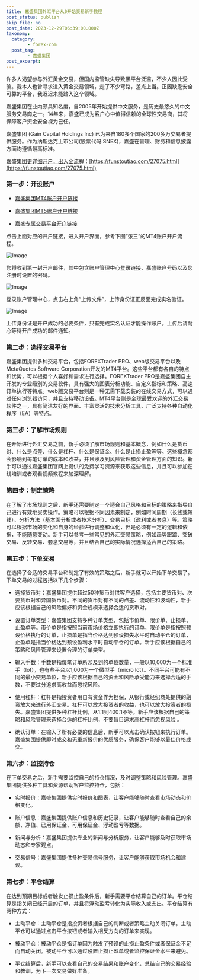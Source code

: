 ```yaml
---
title: 嘉盛集团外汇平台从0开始交易新手教程
post_status: publish
skip_file: no
post_date: 2023-12-29T06:39:00.000Z
taxonomy:
  category:
        - forex-com
  post_tag:
        - 嘉盛集团
post_excerpt: 
---
```

许多人渴望参与外汇黄金交易，但国内监管缺失导致黑平台泛滥，不少人因此受骗。我本人也曾寻求进入黄金交易领域，走了不少弯路，差点上当。正因缺乏安全可靠的平台，我迟迟未能踏入这个领域。

嘉盛集团在业内颇具知名度，自2005年开始提供中文服务，是历史最悠久的中文服务交易商之一。14年来，嘉盛已成为客户心中值得信赖的全球性交易商，其将保障客户资金安全视为己任。

嘉盛集团 (Gain Capital Holdings Inc) 已为来自180多个国家的200多万交易者提供服务。作为纳斯达克上市公司(股票代码:SNEX)，嘉盛在管理、财务和信息披露方面均遵循最高标准。

[嘉盛集团更详细开户，出入金流程](https://funstoutiao.com/27075.html)：[https://funstoutiao.com/27075.html](https://funstoutiao.com/27075.html)

### 第一步：开设账户

* [嘉盛集团MT4账户开户链接](https://s.ssgg.net/jsmt4)

* [嘉盛集团MT5账户开户链接](https://s.ssgg.net/jsmt5)

* [嘉盛专属交易平台开户链接](https://s.ssgg.net/js)

点击上面对应的开户链接，进入开户界面，参考下图“张三”的MT4账户开户流程。

![Image](https://prod-files-secure.s3.us-west-2.amazonaws.com/39ed1227-6d7d-4570-be36-9ccd4a2c4241/7a167aea-686b-400d-af59-4e18eb607a40/640.png?X-Amz-Algorithm=AWS4-HMAC-SHA256&X-Amz-Content-Sha256=UNSIGNED-PAYLOAD&X-Amz-Credential=ASIAZI2LB466QT4XG4KQ%2F20250830%2Fus-west-2%2Fs3%2Faws4_request&X-Amz-Date=20250830T101312Z&X-Amz-Expires=3600&X-Amz-Security-Token=IQoJb3JpZ2luX2VjEHoaCXVzLXdlc3QtMiJHMEUCIHPHGi06ZER53LmVWwTPg%2F%2FRKb%2F7mww0%2FCi0ThBo2GE7AiEA7jmAJIyJHUQyiWL1L0UxppxsnQx%2Bp3AcURYbEr0XhZUqiAQI0%2F%2F%2F%2F%2F%2F%2F%2F%2F%2F%2FARAAGgw2Mzc0MjMxODM4MDUiDAGSzgkWeZQ1Jlm9PCrcA3ijnVyJGOtMPNaEf9ArXYJKQP9x9sgCz47CY8KIEsKs8B5ViH5ooyonT%2FoRkt4oHcShsOvNKssUw4GJypFwBL8e34%2FCzes7AcG6O%2BmabV1XAjNoQwtAbAxDj9vOl2ICrYkmEu%2Fu38tjHwzFiKlqvn8%2FA7B1bbfRu3obUISkvYdjuQdecnr4I8D9sQRY3FCp5YqFDIYg5dyXEPCKRkEcEMsGrzMXYk7Zt%2F6KkkS1w6nD0LPE%2F513RVzx2qgzN2uZrTShq4Zvm1%2FrZKBqYdMHYqde8vHi5SZI7Jknhsj5LvOcqqCFKy9aT2ZYpxV15YLviby2ZbWKhSjtcuM5veybHMaK6mUJzrtHZfWP2RlU3uKDPxtJpkkfmD%2Bgfw7ifiaSeLKIp%2FXpja8NTz3xWNnSCmxzQruPq7jBK8jnBVrjyRjAjP4%2BFJEzYLgYXnPpaY%2F7OuzQARYs38y3Qr5winlBWkT%2FEFTK5OIspfFMHQVn9YZ4cbldb%2FPUWlRCOzVk5oecgTaMZB2hUl%2FOdXNrDFGS32aOFO6h1WpAZk1piYjWcOQ5S5crj2cMBuX3wHDA6tUOl7Jmjpj%2Be1GwHtKrIsp4TDklhFLjV3UodCbvKQa4X8CMrY7AQEb3bftK4g0LMKuYy8UGOqUBShegdP8h4ySDEhxc%2FzmTdTSKEM3mqkU7cMMo0xnp%2FpIcidtYuWmZBsQDE862nhf09M2HoEyFvj6oGzeJXOkT%2FPGUk73iTZjCz4rj%2BpTz1M98kg28rcy9fp3MwXZSF5ogXot0%2BNvIZ4qkA%2BxGRzd3vtna4K8yCZptkR5%2BZsdU6nHJQwcdLWAYGKQR3ahffZxC%2BEdfkgg9HZGJvghsdIHr8qqTEDiJ&X-Amz-Signature=00ad805dba0c583149e1a29745818faf80b9c60e4ea54e25e6d9702045c8569b&X-Amz-SignedHeaders=host&x-amz-checksum-mode=ENABLED&x-id=GetObject)

您将收到第一封开户邮件，其中包含账户管理中心登录链接、嘉盛账户号码以及您注册时设置的密码。

![Image](https://prod-files-secure.s3.us-west-2.amazonaws.com/39ed1227-6d7d-4570-be36-9ccd4a2c4241/eaa1c6b3-2877-4284-a0e1-530e222c27fb/image.png?X-Amz-Algorithm=AWS4-HMAC-SHA256&X-Amz-Content-Sha256=UNSIGNED-PAYLOAD&X-Amz-Credential=ASIAZI2LB466QT4XG4KQ%2F20250830%2Fus-west-2%2Fs3%2Faws4_request&X-Amz-Date=20250830T101312Z&X-Amz-Expires=3600&X-Amz-Security-Token=IQoJb3JpZ2luX2VjEHoaCXVzLXdlc3QtMiJHMEUCIHPHGi06ZER53LmVWwTPg%2F%2FRKb%2F7mww0%2FCi0ThBo2GE7AiEA7jmAJIyJHUQyiWL1L0UxppxsnQx%2Bp3AcURYbEr0XhZUqiAQI0%2F%2F%2F%2F%2F%2F%2F%2F%2F%2F%2FARAAGgw2Mzc0MjMxODM4MDUiDAGSzgkWeZQ1Jlm9PCrcA3ijnVyJGOtMPNaEf9ArXYJKQP9x9sgCz47CY8KIEsKs8B5ViH5ooyonT%2FoRkt4oHcShsOvNKssUw4GJypFwBL8e34%2FCzes7AcG6O%2BmabV1XAjNoQwtAbAxDj9vOl2ICrYkmEu%2Fu38tjHwzFiKlqvn8%2FA7B1bbfRu3obUISkvYdjuQdecnr4I8D9sQRY3FCp5YqFDIYg5dyXEPCKRkEcEMsGrzMXYk7Zt%2F6KkkS1w6nD0LPE%2F513RVzx2qgzN2uZrTShq4Zvm1%2FrZKBqYdMHYqde8vHi5SZI7Jknhsj5LvOcqqCFKy9aT2ZYpxV15YLviby2ZbWKhSjtcuM5veybHMaK6mUJzrtHZfWP2RlU3uKDPxtJpkkfmD%2Bgfw7ifiaSeLKIp%2FXpja8NTz3xWNnSCmxzQruPq7jBK8jnBVrjyRjAjP4%2BFJEzYLgYXnPpaY%2F7OuzQARYs38y3Qr5winlBWkT%2FEFTK5OIspfFMHQVn9YZ4cbldb%2FPUWlRCOzVk5oecgTaMZB2hUl%2FOdXNrDFGS32aOFO6h1WpAZk1piYjWcOQ5S5crj2cMBuX3wHDA6tUOl7Jmjpj%2Be1GwHtKrIsp4TDklhFLjV3UodCbvKQa4X8CMrY7AQEb3bftK4g0LMKuYy8UGOqUBShegdP8h4ySDEhxc%2FzmTdTSKEM3mqkU7cMMo0xnp%2FpIcidtYuWmZBsQDE862nhf09M2HoEyFvj6oGzeJXOkT%2FPGUk73iTZjCz4rj%2BpTz1M98kg28rcy9fp3MwXZSF5ogXot0%2BNvIZ4qkA%2BxGRzd3vtna4K8yCZptkR5%2BZsdU6nHJQwcdLWAYGKQR3ahffZxC%2BEdfkgg9HZGJvghsdIHr8qqTEDiJ&X-Amz-Signature=ec00dd22ac1d141ced4737553ae9a2584c73c5d352e0daa7ef806237410e876b&X-Amz-SignedHeaders=host&x-amz-checksum-mode=ENABLED&x-id=GetObject)

登录账户管理中心，点击右上角“上传文件”，上传身份证正反面完成实名验证。

![Image](https://prod-files-secure.s3.us-west-2.amazonaws.com/39ed1227-6d7d-4570-be36-9ccd4a2c4241/54090639-09fc-46b4-a135-e0289f707147/image.png?X-Amz-Algorithm=AWS4-HMAC-SHA256&X-Amz-Content-Sha256=UNSIGNED-PAYLOAD&X-Amz-Credential=ASIAZI2LB466QT4XG4KQ%2F20250830%2Fus-west-2%2Fs3%2Faws4_request&X-Amz-Date=20250830T101312Z&X-Amz-Expires=3600&X-Amz-Security-Token=IQoJb3JpZ2luX2VjEHoaCXVzLXdlc3QtMiJHMEUCIHPHGi06ZER53LmVWwTPg%2F%2FRKb%2F7mww0%2FCi0ThBo2GE7AiEA7jmAJIyJHUQyiWL1L0UxppxsnQx%2Bp3AcURYbEr0XhZUqiAQI0%2F%2F%2F%2F%2F%2F%2F%2F%2F%2F%2FARAAGgw2Mzc0MjMxODM4MDUiDAGSzgkWeZQ1Jlm9PCrcA3ijnVyJGOtMPNaEf9ArXYJKQP9x9sgCz47CY8KIEsKs8B5ViH5ooyonT%2FoRkt4oHcShsOvNKssUw4GJypFwBL8e34%2FCzes7AcG6O%2BmabV1XAjNoQwtAbAxDj9vOl2ICrYkmEu%2Fu38tjHwzFiKlqvn8%2FA7B1bbfRu3obUISkvYdjuQdecnr4I8D9sQRY3FCp5YqFDIYg5dyXEPCKRkEcEMsGrzMXYk7Zt%2F6KkkS1w6nD0LPE%2F513RVzx2qgzN2uZrTShq4Zvm1%2FrZKBqYdMHYqde8vHi5SZI7Jknhsj5LvOcqqCFKy9aT2ZYpxV15YLviby2ZbWKhSjtcuM5veybHMaK6mUJzrtHZfWP2RlU3uKDPxtJpkkfmD%2Bgfw7ifiaSeLKIp%2FXpja8NTz3xWNnSCmxzQruPq7jBK8jnBVrjyRjAjP4%2BFJEzYLgYXnPpaY%2F7OuzQARYs38y3Qr5winlBWkT%2FEFTK5OIspfFMHQVn9YZ4cbldb%2FPUWlRCOzVk5oecgTaMZB2hUl%2FOdXNrDFGS32aOFO6h1WpAZk1piYjWcOQ5S5crj2cMBuX3wHDA6tUOl7Jmjpj%2Be1GwHtKrIsp4TDklhFLjV3UodCbvKQa4X8CMrY7AQEb3bftK4g0LMKuYy8UGOqUBShegdP8h4ySDEhxc%2FzmTdTSKEM3mqkU7cMMo0xnp%2FpIcidtYuWmZBsQDE862nhf09M2HoEyFvj6oGzeJXOkT%2FPGUk73iTZjCz4rj%2BpTz1M98kg28rcy9fp3MwXZSF5ogXot0%2BNvIZ4qkA%2BxGRzd3vtna4K8yCZptkR5%2BZsdU6nHJQwcdLWAYGKQR3ahffZxC%2BEdfkgg9HZGJvghsdIHr8qqTEDiJ&X-Amz-Signature=114db7b2bdf700324b4568cdc54e7534f07561d170e5cb4b70ffc32d3d5ae77b&X-Amz-SignedHeaders=host&x-amz-checksum-mode=ENABLED&x-id=GetObject)

上传身份证是开户成功的必要条件，只有完成实名认证才能操作账户。上传后请耐心等待开户成功的邮件通知。

### 第二步：选择交易平台

嘉盛集团提供多种交易平台，包括FOREXTrader PRO、web版交易平台以及MetaQuotes Software Corporation开发的MT4平台。这些平台都有各自的特点和优势，可以根据个人喜好和需求进行选择。FOREXTrader PRO是嘉盛集团自主开发的专业级别的交易软件，具有强大的图表分析功能、自定义指标和策略、高速订单执行等特点。web版交易平台则是一种无需下载安装的在线交易方式，可以通过任何浏览器访问，并且支持移动设备。MT4平台则是全球最受欢迎的外汇交易软件之一，具有简洁友好的界面、丰富灵活的技术分析工具、广泛支持各种自动化程序（EA）等特点。

### 第三步：了解市场规则

在开始进行外汇交易之前，新手必须了解市场规则和基本概念，例如什么是货币对、什么是点差、什么是杠杆、什么是保证金、什么是止损止盈等等。这些概念都会影响到每笔订单的成本和收益，并且涉及到风险管理和资金管理方面的知识。新手可以通过嘉盛集团官网上提供的免费学习资源来获取这些信息，并且可以参加在线培训或者观看视频教程来加深理解。

### 第四步：制定策略

在了解了市场规则之后，新手还需要制定一个适合自己风格和目标的策略来指导自己进行有效地买卖操作。策略可以根据不同因素来制定，例如时间周期（长线或短线）、分析方法（基本面分析或者技术分析）、交易目标（盈利或者套息）等。策略可以根据市场的变化和自身的经验进行调整和优化，但是必须有一定的逻辑和依据，不能随意变动。新手可以参考一些常见的外汇交易策略，例如趋势跟踪、突破交易、反转交易、套息交易等，并且结合自己的实际情况选择适合自己的策略。

### 第五步：下单交易

在选择了合适的交易平台和制定了有效的策略之后，新手就可以开始下单交易了。下单交易的过程包括以下几个步骤：

* 选择货币对：嘉盛集团提供超过50种货币对供客户选择，包括主要货币对、次要货币对和异国货币对。不同的货币对有不同的点差、流动性和波动性，新手应该根据自己的风险偏好和资金规模来选择合适的货币对。

* 设置订单类型：嘉盛集团支持多种订单类型，包括市价单、限价单、止损单、止盈单等。市价单是指按照当前市场价格立即执行的订单，限价单是指按照预设价格执行的订单，止损单是指当价格达到预设损失水平时自动平仓的订单，止盈单是指当价格达到预设盈利水平时自动平仓的订单。新手应该根据自己的策略和风险管理来设置合理的订单类型。

* 输入手数：手数是指每笔订单所涉及到的单位数量，一般以10,000为一个标准手（lot），也有些平台以1,000为一个微型手（micro lot）。不同平台可能有不同的最小交易单位，新手应该根据自己的资金和风险承受能力来选择合适的手数，不要过分追求高收益而忽视风险。

* 使用杠杆：杠杆是指投资者用自有资金作为担保，从银行或经纪商处提供的融资放大来进行外汇交易。杠杆可以放大投资者的收益，也可以放大投资者的损失。嘉盛集团提供多种杠杆比例，从1:1到400:1不等。新手应该根据自己的策略和风险管理来选择合适的杠杆比例，不要盲目追求高杠杆而忽视风险 。

* 确认订单：在输入了所有必要的信息后，新手可以点击确认按钮来执行订单。嘉盛集团提供即时成交和无重新报价的优质服务，确保客户能够以最佳价格成交。

### 第六步：监控持仓

在下单交易之后，新手需要监控自己的持仓情况，及时调整策略和风险管理。嘉盛集团提供多种工具和资源帮助客户监控持仓，包括：

* 实时报价：嘉盛集团提供实时报价和图表，让客户能够随时查看市场动态和价格变化。

* 账户信息：嘉盛集团提供账户信息和历史记录，让客户能够随时查看自己的余额、净值、已用保证金、可用保证金、浮动盈亏等数据。

* 新闻与分析：嘉盛集团提供专业的新闻与分析服务，让客户能够及时获取市场动态和专家观点。

* 交易信号：嘉盛集团提供多种交易信号服务，让客户能够获取市场机会和建议。

### 第七步：平仓结算

在达到预期目标或者触发止损止盈条件后，新手需要平仓结算自己的订单。平仓结算是指关闭已经开启的订单，并且将浮动盈亏转化为实际收入或支出。平仓结算有两种方式：

* 主动平仓：主动平仓是指投资者根据自己的判断或者策略主动关闭订单。主动平仓可以通过点击平仓按钮或者输入相反方向的订单来实现。

* 被动平仓：被动平仓是指订单因为触发了预设的止损止盈条件或者保证金不足而自动关闭。被动平仓可以通过设置止损止盈单或者监控保证金水平来避免。

* 平仓结算后，新手可以查看自己的交易结果和账户变化，总结自己的交易经验和教训，为下一次交易做好准备。